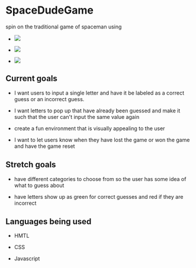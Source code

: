 # SpaceDudeGame

spin on the traditional game of spaceman using 

- ![](https://img.shields.io/badge/JavaScript-F7DF1E?style=for-the-badge&logo=javascript&logoColor=black)

- ![](https://img.shields.io/badge/HTML-239120?style=for-the-badge&logo=html5&logoColor=white)

- ![](https://img.shields.io/badge/CSS-239120?&style=for-the-badge&logo=css3&logoColor=white)

## Current goals

- I want users to input a single letter and have it be labeled as a correct guess or an incorrect guess.

- I want letters to pop up that have already been guessed and make it such that the user can't input the same value again

- create a fun environment that is visually appealing to the user

- I want to let users know when they have lost the game or won the game and have the game reset

## Stretch goals

- have different categories to choose from so the user has some idea of what to guess about

- have letters show up as green for correct guesses and red if they are incorrect

## Languages being used

- HMTL

- CSS

- Javascript